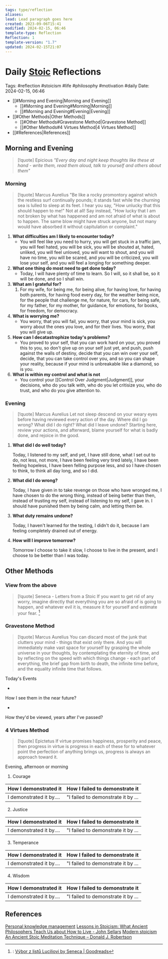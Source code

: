 ```yaml
---
tags: type/reflection
aliases: 
lead: Lead paragraph goes here
created: 2023-09-06T15:41
modified: 2024-02-15, 06:46
template-type: Reflection
Reflection: 1
template-version: "1.7"
updated: 2024-02-15T21:07
---
```

# Daily [Stoic](../SLIP-BOX/Stoicism.md) Reflections

Tags:  #reflection #stoicism #life #philosophy #motivation #daily 
Date: 2024-02-15, 06:46

- [[#Morning and Evening|Morning and Evening]]
	- [[#Morning and Evening#Morning|Morning]]
	- [[#Morning and Evening#Evening|Evening]]
- [[#Other Methods|Other Methods]]
	- [[#Other Methods#Gravestone Method|Gravestone Method]]
	- [[#Other Methods#4 Virtues Method|4 Virtues Method]]
- [[#References|References]]


## Morning and Evening

> [!quote] Epicious 
> _"Every day and night keep thoughts like these at hand - write them, read them aloud, talk to yourself and others about them"_

### Morning

> [!quote] Marcus Aurelius
> "Be like a rocky promontory against which the restless surf continually pounds; it stands fast while the churning sea is lulled to sleep at its feet. I hear you say, "How unlucky that this should happen to me!" Not at all! Say instead, "How lucky that I am not broken by what has happened and am not afraid of what is about to happen. The same blow might have struck anyone, but not many would have absorbed it without capitulation or complaint."

1. **What difficulties am I likely to encounter today?**
	- You will feel like you need to hurry, you will get stuck in a traffic jam, you will feel hated, you will be sick, you will be shouted at, hated, unliked, you will feel unloved, you will want to shout, and you will have no time, you will be scared, and you will be criticized, you will lose your self, and you will feel a longing for something deeper.
2. **What one thing do most need to get done today?**
	- Today, I will have plenty of time to learn. So I will, so it shall be, so it will be done, and so I shall win.
1. **What am I grateful for?**
	1. For my wife, for being me, for being alive, for having love, for having both parents, for having food every day, for the weather being nice, for the people that challenge me, for nature, for cars, for being safe, for my father, for my mother, for guidance, for emotions, for books, for freedom, for democracy.
2. **What is worrying me?**
	- You worry, that you will fail, you worry, that your mind is sick, you worry about the ones you love, and for their lives. You worry, that you will give up.
3. **How can I decatastrophize today's problems?**
	- You proved to your self, that you can work hard on your, you proved this to you, so don't give up on your self just yet, and push, push against the walls of destiny, decide that you can win over your self, decide, that you can take control over you, and so you can shape your reality, because if your mind is unbreakable like a diamond, so is you. 
4. **What is within my control and what is not**
	- You control your [[Control Over Judgment|Judgment]], your decisions, who do you talk with, who do you let critisize you, who do trust, and who do you give attention to.

### Evening

> [!quote] Marcus Aurelius
> Let not sleep descend on your weary eyes before having reviewed every action of the day. Where did I go wrong? What did I do right? What did I leave undone? Starting here, review your actions, and afterward, blame yourself for what is badly done, and rejoice in the good.

1. **What did I do well today?**

	Today, I listened to my self, and yet, I have still done, what I set out to do, not less, not more, I have been feeling very tired lately, I have been feeling hopeless, I have been felling purpose less, and so I have chosen to think, to think all day long, and so I did. 

2. **What did I do wrong?**

	Today, I have given in to take revenge on those who have wronged me, I have chosen to do the wrong thing, instead of being better than then, instead of trusting my self, instead of listening to my self, I gave in. I should have punished them by being calm, and letting them be.

4. **What duty remains undone?**

	Today, I haven't learned for the testing, I didn't do it, because I am feeling completely drained out of energy. 

5. **How will I improve tomorrow?**

	Tomorrow I choose to take it slow, I choose to live in the present, and I choose to be better than I was today.

## Other Methods

### View from the above

> [!quote] Seneca - Letters from a Stoic
> If you want to get rid of any worry, imagine directly that everything you are so afraid of is going to happen, and whatever evil it is, measure it for yourself and estimate your fear. [^Seneca]


### Gravestone Method

> [!quote] Marcus Aurelius
> You can discard most of the junk that clutters your mind - things that exist only there. And you will immediately make vast space for yourself by grasping the whole universe in your thoughts, by contemplating the eternity of time, and by reflecting on the speed with which things change - each part of everything, the brief gap from birth to death, the infinite time before, and the equality infinite time that follows. 

Today's Events 

-

How I see them in the near future? 

-

How they'd be viewed, years after I've passed?

### 4 Virtues Method

> [!quote] Epictetus 
> If virtue promises happiness, prosperity and peace, then progress in virtue is progress in each of these for to whatever point the perfection of anything brings us, progress is always an approach toward it.

Evening, afternoon or morning

1. Courage 

| How I demonstrated it  | How I failed to demonstrate it |
| ------------------- | ---------------- |
| I demonstrated it by....                 | "I failed to demonstrate it by ...              |

2. Justice

| How I demonstrated it  | How I failed to demonstrate it |
| ------------------- | ---------------- |
| I demonstrated it by....                 | "I failed to demonstrate it by ...             

3. Temperance

| How I demonstrated it  | How I failed to demonstrate it |
| ------------------- | ---------------- |
| I demonstrated it by....                 | "I failed to demonstrate it by ...             

4. Wisdom

| How I demonstrated it  | How I failed to demonstrate it |
| ------------------- | ---------------- |
| I demonstrated it by....                 | "I failed to demonstrate it by ...             

## References

[Personal knowledge management](Personal%20knowledge%20management.md)
[Lessons in Stoicism: What Ancient Philosophers Teach Us about How to Live - John Sellars](https://books.google.cz/books/about/Lessons_in_Stoicism.html?id=ky84zQEACAAJ&redir_esc=y)
[Modern stoicism](https://modernstoicism.com/)
[An Ancient Stoic Meditation Technique – Donald J. Robertson](https://donaldrobertson.name/2017/03/22/an-ancient-stoic-meditation-technique/)

[^Seneca]:: [Výbor z listů Luciliovi by Seneca | Goodreads](https://www.goodreads.com/book/show/23340595-v-bor-z-list-luciliovi) 